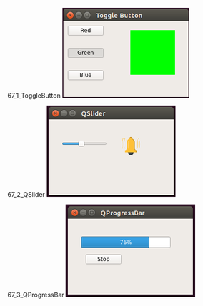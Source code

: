 67_1_ToggleButton
![alt text](67_1_ToggleButton/67_1_ToggleButton.png)

67_2_QSlider
![alt text](67_2_QSlider/67_2_QSlider.png)

67_3_QProgressBar
![alt text](67_3_QProgressBar/67_3_QProgressBar.png)
